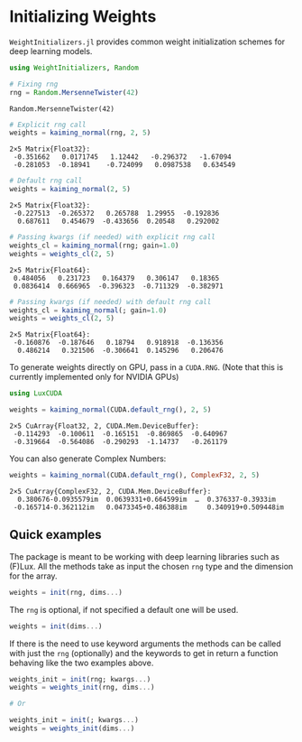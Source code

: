 
<a id='Initializing-Weights'></a>

# Initializing Weights


`WeightInitializers.jl` provides common weight initialization schemes for deep learning models.


```julia
using WeightInitializers, Random

# Fixing rng
rng = Random.MersenneTwister(42)
```


```
Random.MersenneTwister(42)
```


```julia
# Explicit rng call
weights = kaiming_normal(rng, 2, 5)
```


```
2×5 Matrix{Float32}:
 -0.351662   0.0171745   1.12442   -0.296372   -1.67094
 -0.281053  -0.18941    -0.724099   0.0987538   0.634549
```


```julia
# Default rng call
weights = kaiming_normal(2, 5)
```


```
2×5 Matrix{Float32}:
 -0.227513  -0.265372   0.265788  1.29955  -0.192836
  0.687611   0.454679  -0.433656  0.20548   0.292002
```


```julia
# Passing kwargs (if needed) with explicit rng call
weights_cl = kaiming_normal(rng; gain=1.0)
weights = weights_cl(2, 5)
```


```
2×5 Matrix{Float64}:
 0.484056   0.231723   0.164379   0.306147   0.18365
 0.0836414  0.666965  -0.396323  -0.711329  -0.382971
```


```julia
# Passing kwargs (if needed) with default rng call
weights_cl = kaiming_normal(; gain=1.0)
weights = weights_cl(2, 5)
```


```
2×5 Matrix{Float64}:
 -0.160876  -0.187646   0.18794   0.918918  -0.136356
  0.486214   0.321506  -0.306641  0.145296   0.206476
```


To generate weights directly on GPU, pass in a `CUDA.RNG`. (Note that this is currently implemented only for NVIDIA GPUs)


```julia
using LuxCUDA

weights = kaiming_normal(CUDA.default_rng(), 2, 5)
```


```
2×5 CuArray{Float32, 2, CUDA.Mem.DeviceBuffer}:
 -0.114293  -0.100611  -0.165151  -0.869865  -0.640967
 -0.319664  -0.564086  -0.290293  -1.14737   -0.261179
```


You can also generate Complex Numbers:


```julia
weights = kaiming_normal(CUDA.default_rng(), ComplexF32, 2, 5)
```


```
2×5 CuArray{ComplexF32, 2, CUDA.Mem.DeviceBuffer}:
  0.380676-0.0935579im  0.0639331+0.664599im  …  0.376337-0.3933im
 -0.165714-0.362112im   0.0473345+0.486388im     0.340919+0.509448im
```


<a id='Quick-examples'></a>

## Quick examples


The package is meant to be working with deep learning libraries such as (F)Lux. All the methods take as input the chosen `rng` type and the dimension for the array.


```julia
weights = init(rng, dims...)
```


The `rng` is optional, if not specified a default one will be used.


```julia
weights = init(dims...)
```


If there is the need to use keyword arguments the methods can be called with just the `rng`  (optionally) and the keywords to get in return a function behaving like the two examples above.


```julia
weights_init = init(rng; kwargs...)
weights = weights_init(rng, dims...)

# Or

weights_init = init(; kwargs...)
weights = weights_init(dims...)
```


